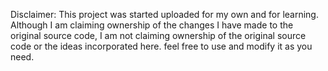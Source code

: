 Disclaimer:
This project was started uploaded for my own and for learning. Although I am claiming ownership of the changes I have made to the original source code, I am not claiming ownership of the original source code or the ideas incorporated here. feel free to use and modify it as you need.
